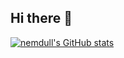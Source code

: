 ## Hi there 👋

[![nemdull's GitHub stats](https://github-readme-stats.vercel.app/api?username=nemdull?count_private=true)](https://github.com/nemdull/github-readme-stats)

<!--
**nemdull/nemdull** is a ✨ _special_ ✨ repository because its `README.md` (this file) appears on your GitHub profile.

Here are some ideas to get you started:

- 🔭 I’m currently working on ...
- 🌱 I’m currently learning ...
- 👯 I’m looking to collaborate on ...
- 🤔 I’m looking for help with ...
- 💬 Ask me about ...
- 📫 How to reach me: ...
- 😄 Pronouns: ...
- ⚡ Fun fact: ...
-->
